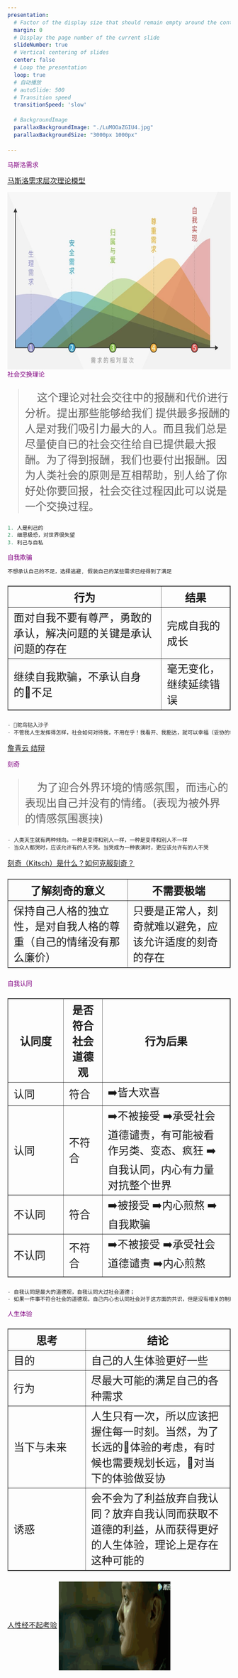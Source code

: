 ```yaml
---
presentation:
  # Factor of the display size that should remain empty around the content
  margin: 0
  # Display the page number of the current slide
  slideNumber: true
  # Vertical centering of slides
  center: false
  # Loop the presentation
  loop: true
  # 自动播放
  # autoSlide: 500
  # Transition speed
  transitionSpeed: 'slow'

  # BackgroundImage
  parallaxBackgroundImage: "./LuMOOaZGIU4.jpg"
  parallaxBackgroundSize: "3000px 1000px"

---
```


<!-- slide -->
<div style="color:purple;">马斯洛需求</div>

<font size=3>[马斯洛需求层次理论模型](https://zhuanlan.zhihu.com/p/41176561)</font>

<img src="./masiluo.png" width = "100%" height = "400" alt="马斯洛需求图示" align=center />

<!-- slide -->
<div style="color:purple;">社会交换理论</div>

> <p style="text-align:left; font-size:24px;">&nbsp;&nbsp;&nbsp;&nbsp;这个理论对社会交往中的报酬和代价进行分析。提出那些能够给我们 提供最多报酬的人是对我们吸引力最大的人。而且我们总是尽量使自已的社会交往给自已提供最大报酬。为了得到报酬，我们也要付出报酬。因为人类社会的原则是互相帮助，别人给了你好处你要回报，社会交往过程因此可以说是一个交换过程。</p>

```js
1. 人是利己的 
2. 细思极恐，对世界很失望 
3. 利己与自私
```

<!-- slide -->
<div style="color:purple;">自我欺骗</div>

```js
不想承认自己的不足，选择逃避, 假装自己的某些需求已经得到了满足
```

<table border="1" style="font-size:24px;">
  <tr>
    <th>行为</th>
    <th>结果</th>
  </tr>
  <tr>
    <td>面对自我不要有尊严，勇敢的承认，解决问题的关键是承认问题的存在</td>
    <td>完成自我的成长</td>
  </tr>
  <tr>
    <td>继续自我欺骗，不承认自身的不足</td>
    <td>毫无变化，继续延续错误</td>
  </tr>
</table>

```js
- 鸵鸟钻入沙子
- 不管我人生发挥得怎样，社会如何对待我，不用在乎！我看开、我豁达，就可以幸福（妥协的幸福观）
```

<font size=3>[詹青云 结辩](https://www.douban.com/note/695411196/)</font>

<!-- slide -->
<div style="color:purple;">刻奇</div>

> <p style="text-align:left; font-size:24px;">&nbsp;&nbsp;&nbsp;&nbsp;为了迎合外界环境的情感氛围，而违心的表现出自己并没有的情绪。(表现为被外界的情感氛围裹挟)</p>

```js
- 人类天生就有两种倾向。一种是变得和别人一样，一种是变得和别人不一样
- 当众人都哭时，应该允许有的人不哭。当哭成为一种表演时，更应该允许有的人不哭
```

<font size=3>[刻奇（Kitsch）是什么？如何克服刻奇？](https://www.zhihu.com/question/27039705)</font>

<table border="1" style="font-size:24px;">
  <tr>
    <th>了解刻奇的意义</th>
    <th>不需要极端</th>
  </tr>
  <tr>
    <td>保持自己人格的独立性，是对自我人格的尊重（自己的情绪没有那么廉价）</td>
    <td>只要是正常人，刻奇就难以避免，应该允许适度的刻奇的存在</td>
  </tr>
</table>

<!-- slide -->
<div style="color:purple;">自我认同</div>

<table border="1" style="font-size:24px;">
  <tr>
    <th width=100>认同度</th>
    <th>是否符合社会道德观</th>
    <th>行为后果</th>
  </tr>
  <tr>
    <td>认同</td>
    <td>符合</td>
    <td>➡️皆大欢喜</td>
  </tr>
  <tr>
    <td>认同</td>
    <td>不符合</td>
    <td>➡️不被接受 ➡️承受社会道德谴责，有可能被看作另类、变态、疯狂 ➡️自我认同，内心有力量对抗整个世界</td>
  </tr>
  <tr>
    <td>不认同</td>
    <td>符合</td>
    <td>➡️被接受 ➡️内心煎熬 ➡️自我欺骗 </td>
  </tr>
  <tr>
    <td>不认同</td>
    <td>不符合</td>
    <td>➡️不被接受 ➡️承受社会道德谴责 ➡️内心煎熬</td>
  </tr>
</table>

```js
- 自我认同是最大的道德观，自我认同大过社会道德；
- 如果一件事不符合社会的道德观，自己内心也认同社会对于这方面的共识，但是没有相关的制度建立，反而让遵守这种社会道德的人蒙受损失，那么，你可以违背这种社会道德；
```

<!-- slide -->
<div style="color:purple;">人生体验</div>

<table border="1" style="font-size:24px;">
  <tr>
    <th width=150>思考</th>
    <th>结论</th>
  </tr>
  <tr>
    <td>目的</td>
    <td>自己的人生体验更好一些</td>
  </tr>
  <tr>
    <td>行为</td>
    <td>尽最大可能的满足自己的各种需求</td>
  </tr>
  <tr>
    <td>当下与未来</td>
    <td>人生只有一次，所以应该把握住每一时刻。当然，为了长远的体验的考虑，有时候也需要规划长远，对当下的体验做妥协</td>
  </tr>
  <tr>
    <td>诱惑</td>
    <td>会不会为了利益放弃自我认同？放弃自我认同而获取不道德的利益，从而获得更好的人生体验，理论上是存在这种可能的</td>
  </tr>
</table>

<font size=3>[人性经不起考验](https://www.bilibili.com/video/av6637626/)</font>
<img src="./jiaqian.gif" width = "50%" height = "200" alt="得加钱" align=center />

<!-- slide -->
<div style="color:purple; margin-top:300px; font-size:48px;">END......</div>